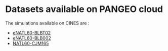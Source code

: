 # Datasets available on PANGEO cloud

The simulations available on CINES are :
  - [eNATL60-BLBT02](pangeo-eNATL60-BLBT02.md)
  - [eNATL60-BLB002](pangeo-eNATL60-BLB002.md)
  - [NATL60-CJM165](pangeo-NATL60-CJM165.md)
